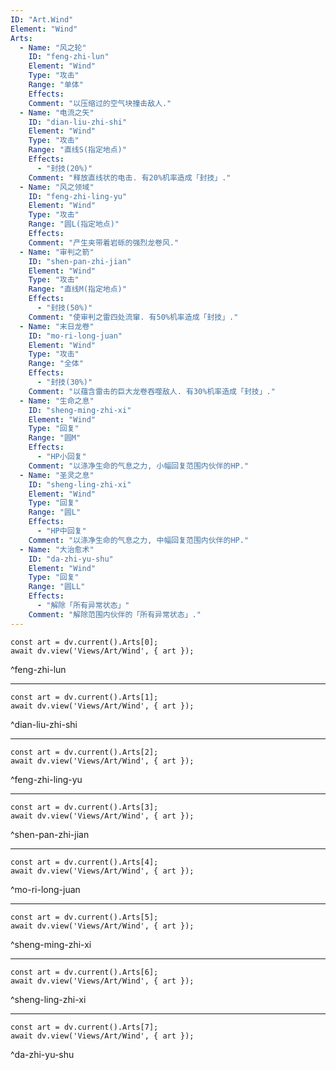 ```yaml
---
ID: "Art.Wind"
Element: "Wind"
Arts:
  - Name: "风之轮"
    ID: "feng-zhi-lun"
    Element: "Wind"
    Type: "攻击"
    Range: "单体"
    Effects:
    Comment: "以压缩过的空气块撞击敌人."
  - Name: "电流之矢"
    ID: "dian-liu-zhi-shi"
    Element: "Wind"
    Type: "攻击"
    Range: "直线S(指定地点)"
    Effects:
      - "封技(20%)"
    Comment: "释放直线状的电击. 有20%机率造成「封技」."
  - Name: "风之领域"
    ID: "feng-zhi-ling-yu"
    Element: "Wind"
    Type: "攻击"
    Range: "圆L(指定地点)"
    Effects:
    Comment: "产生夹带着岩砾的强烈龙卷风."
  - Name: "审判之箭"
    ID: "shen-pan-zhi-jian"
    Element: "Wind"
    Type: "攻击"
    Range: "直线M(指定地点)"
    Effects:
      - "封技(50%)"
    Comment: "使审判之雷四处流窜. 有50%机率造成「封技」."
  - Name: "末日龙卷"
    ID: "mo-ri-long-juan"
    Element: "Wind"
    Type: "攻击"
    Range: "全体"
    Effects:
      - "封技(30%)"
    Comment: "以蕴含雷击的巨大龙卷吞噬敌人. 有30%机率造成「封技」."
  - Name: "生命之息"
    ID: "sheng-ming-zhi-xi"
    Element: "Wind"
    Type: "回复"
    Range: "圆M"
    Effects:
      - "HP小回复"
    Comment: "以涤净生命的气息之力, 小幅回复范围内伙伴的HP."
  - Name: "圣灵之息"
    ID: "sheng-ling-zhi-xi"
    Element: "Wind"
    Type: "回复"
    Range: "圆L"
    Effects:
      - "HP中回复"
    Comment: "以涤净生命的气息之力, 中幅回复范围内伙伴的HP."
  - Name: "大治愈术"
    ID: "da-zhi-yu-shu"
    Element: "Wind"
    Type: "回复"
    Range: "圆LL"
    Effects:
      - "解除「所有异常状态」"
    Comment: "解除范围内伙伴的「所有异常状态」."
---
```

```dataviewjs
const art = dv.current().Arts[0];
await dv.view('Views/Art/Wind', { art });
```
^feng-zhi-lun

---

```dataviewjs
const art = dv.current().Arts[1];
await dv.view('Views/Art/Wind', { art });
```
^dian-liu-zhi-shi

---

```dataviewjs
const art = dv.current().Arts[2];
await dv.view('Views/Art/Wind', { art });
```
^feng-zhi-ling-yu

---

```dataviewjs
const art = dv.current().Arts[3];
await dv.view('Views/Art/Wind', { art });
```
^shen-pan-zhi-jian

---

```dataviewjs
const art = dv.current().Arts[4];
await dv.view('Views/Art/Wind', { art });
```
^mo-ri-long-juan

---

```dataviewjs
const art = dv.current().Arts[5];
await dv.view('Views/Art/Wind', { art });
```
^sheng-ming-zhi-xi

---

```dataviewjs
const art = dv.current().Arts[6];
await dv.view('Views/Art/Wind', { art });
```
^sheng-ling-zhi-xi

---

```dataviewjs
const art = dv.current().Arts[7];
await dv.view('Views/Art/Wind', { art });
```
^da-zhi-yu-shu